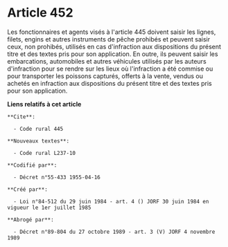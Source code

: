 # Article 452

Les fonctionnaires et agents visés à l'article 445 doivent saisir les lignes, filets, engins et autres instruments de pêche
prohibés et peuvent saisir ceux, non prohibés, utilisés en cas d'infraction aux dispositions du présent titre et des textes
pris pour son application. En outre, ils peuvent saisir les embarcations, automobiles et autres véhicules utilisés par les
auteurs d'infraction pour se rendre sur les lieux où l'infraction a été commise ou pour transporter les poissons capturés,
offerts à la vente, vendus ou achetés en infraction aux dispositions du présent titre et des textes pris pour son
application.

**Liens relatifs à cet article**

	**Cite**:

	  - Code rural 445

	**Nouveaux textes**:

	  - Code rural L237-10

	**Codifié par**:

	  - Décret n°55-433 1955-04-16

	**Créé par**:

	  - Loi n°84-512 du 29 juin 1984 - art. 4 () JORF 30 juin 1984 en vigueur le 1er juillet 1985

	**Abrogé par**:

	  - Décret n°89-804 du 27 octobre 1989 - art. 3 (V) JORF 4 novembre 1989
